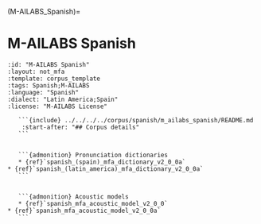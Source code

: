 
(M-AILABS_Spanish)=
# M-AILABS Spanish

``````{corpus} M-AILABS Spanish
:id: "M-AILABS Spanish"
:layout: not_mfa
:template: corpus_template
:tags: Spanish;M-AILABS
:language: "Spanish"
:dialect: "Latin America;Spain"
:license: "M-AILABS License"

   ```{include} ../../../../corpus/spanish/m_ailabs_spanish/README.md
    :start-after: "## Corpus details"
   ```


   ```{admonition} Pronunciation dictionaries
   * {ref}`spanish_(spain)_mfa_dictionary_v2_0_0a`
* {ref}`spanish_(latin_america)_mfa_dictionary_v2_0_0a`
   ```


   ```{admonition} Acoustic models
   * {ref}`spanish_mfa_acoustic_model_v2_0_0`
* {ref}`spanish_mfa_acoustic_model_v2_0_0a`
   ```
``````

